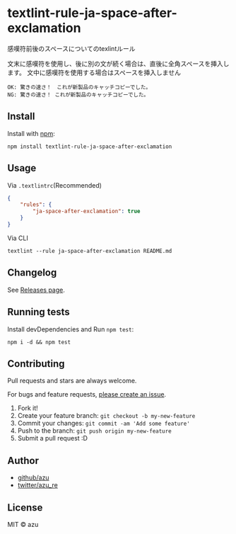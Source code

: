 # textlint-rule-ja-space-after-exclamation

感嘆符前後のスペースについてのtexlintルール

文末に感嘆符を使用し、後に別の文が続く場合は、直後に全角スペースを挿入します。
文中に感嘆符を使用する場合はスペースを挿入しません

    OK: 驚きの速さ！　これが新製品のキャッチコピーでした。
    NG: 驚きの速さ！ これが新製品のキャッチコピーでした。

## Install

Install with [npm](https://www.npmjs.com/):

    npm install textlint-rule-ja-space-after-exclamation

## Usage

Via `.textlintrc`(Recommended)

```json
{
    "rules": {
        "ja-space-after-exclamation": true
    }
}
```

Via CLI

```
textlint --rule ja-space-after-exclamation README.md
```


## Changelog

See [Releases page](https://github.com/extlint-ja/textlint-rule-spacing/releases).

## Running tests

Install devDependencies and Run `npm test`:

    npm i -d && npm test

## Contributing

Pull requests and stars are always welcome.

For bugs and feature requests, [please create an issue](https://github.com/extlint-ja/textlint-rule-spacing/issues).

1. Fork it!
2. Create your feature branch: `git checkout -b my-new-feature`
3. Commit your changes: `git commit -am 'Add some feature'`
4. Push to the branch: `git push origin my-new-feature`
5. Submit a pull request :D

## Author

- [github/azu](https://github.com/azu)
- [twitter/azu_re](https://twitter.com/azu_re)

## License

MIT © azu
